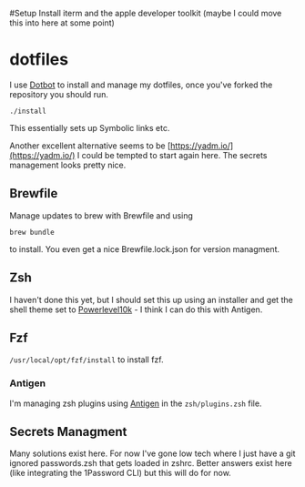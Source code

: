 #Setup
Install iterm and the apple developer toolkit (maybe I could move this into here at some point) 

# dotfiles
I use [Dotbot](https://github.com/anishathalye/dotbot) to install and manage my dotfiles, once you've forked the repository you should run. 
```
./install
```
This essentially sets up Symbolic links etc.  

Another excellent alternative seems to be [https://yadm.io/](https://yadm.io/) I could be tempted to start again here. The secrets management looks pretty nice.

## Brewfile
Manage updates to brew with Brewfile and using 
```
brew bundle
```
to install. You even get a nice Brewfile.lock.json for version managment.

## Zsh
I haven't done this yet, but I should set this up using an installer and get the shell theme set to [Powerlevel10k](https://github.com/romkatv/powerlevel10k) - I think I can do this with Antigen.

## Fzf
```/usr/local/opt/fzf/install``` to install fzf.

### Antigen 
I'm managing zsh plugins using [Antigen](https://github.com/zsh-users/antigen) in the `zsh/plugins.zsh` file.
 
## Secrets Managment
Many solutions exist here. For now I've gone low tech where I just have a git ignored passwords.zsh that gets loaded in zshrc. Better answers exist here (like integrating the 1Password CLI) but this will do for now.  
